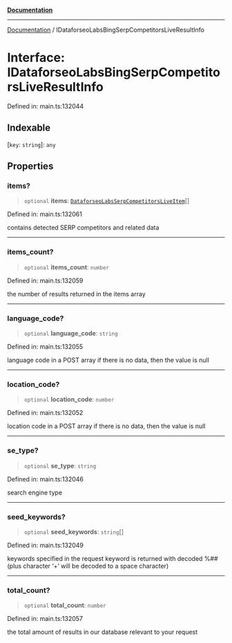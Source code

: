 [**Documentation**](../README.md)

***

[Documentation](../README.md) / IDataforseoLabsBingSerpCompetitorsLiveResultInfo

# Interface: IDataforseoLabsBingSerpCompetitorsLiveResultInfo

Defined in: main.ts:132044

## Indexable

\[`key`: `string`\]: `any`

## Properties

### items?

> `optional` **items**: [`DataforseoLabsSerpCompetitorsLiveItem`](../classes/DataforseoLabsSerpCompetitorsLiveItem.md)[]

Defined in: main.ts:132061

contains detected SERP competitors and related data

***

### items\_count?

> `optional` **items\_count**: `number`

Defined in: main.ts:132059

the number of results returned in the items array

***

### language\_code?

> `optional` **language\_code**: `string`

Defined in: main.ts:132055

language code in a POST array
if there is no data, then the value is null

***

### location\_code?

> `optional` **location\_code**: `number`

Defined in: main.ts:132052

location code in a POST array
if there is no data, then the value is null

***

### se\_type?

> `optional` **se\_type**: `string`

Defined in: main.ts:132046

search engine type

***

### seed\_keywords?

> `optional` **seed\_keywords**: `string`[]

Defined in: main.ts:132049

keywords specified in the request
keyword is returned with decoded %## (plus character ‘+’ will be decoded to a space character)

***

### total\_count?

> `optional` **total\_count**: `number`

Defined in: main.ts:132057

the total amount of results in our database relevant to your request
